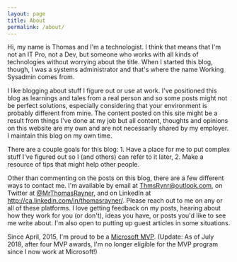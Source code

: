 ```yaml
---
layout: page
title: About
permalink: /about/
---
```


Hi, my name is Thomas and I'm a technologist. I think that means that I'm not an IT Pro, not a Dev, but someone who works with all kinds of technologies without worrying about the title. When I started this blog, though, I was a systems administrator and that's where the name Working Sysadmin comes from.

I like blogging about stuff I figure out or use at work. I've positioned this blog as learnings and tales from a real person and so some posts might not be perfect solutions, especially considering that your environment is probably different from mine. The content posted on this site might be a result from things I've done at my job but all content, thoughts and opinions on this website are my own and are not necessarily shared by my employer. I maintain this blog on my own time.

There are a couple goals for this blog: 1. Have a place for me to put complex stuff I've figured out so I (and others) can refer to it later, 2. Make a resource of tips that might help other people.

Other than commenting on the posts on this blog, there are a few different ways to contact me. I'm available by email at <a title="Email Me" href="mailto:ThmsRynr@outlook.com" target="_blank" rel="noopener noreferrer">ThmsRynr@outlook.com</a>, on Twitter at <a title="@ThmsRynr on Twitter" href="http://twitter.com/MrThomasRayner" target="_blank" rel="noopener noreferrer">@MrThomasRayner</a>, and on LinkedIn at <a title="Connect on LinkedIn" href="http://ca.linkedin.com/in/thomasrayner/" target="_blank" rel="noopener noreferrer">http://ca.linkedin.com/in/thomasrayner/</a>. Please reach out to me on any or all of these platforms. I love getting feedback on my posts, hearing about how they work for you (or don't), ideas you have, or posts you'd like to see me write about. I'm also open to putting up guest articles in some situations.

Since April, 2015, I'm proud to be a <a title="Thomas Rayner's Microsoft MVP Page" href="https://mvp.microsoft.com/en-us/mvp/Thomas%20Rayner-5001315" target="_blank" rel="noopener noreferrer">Microsoft MVP</a>. (Update: As of July 2018, after four MVP awards, I'm no longer eligible for the MVP program since I now work at Microsoft!)

